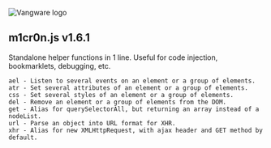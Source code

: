 ![Vangware logo](http://vangware.com/assets/img/github-logo.png)

m1cr0n.js v1.6.1
----

Standalone helper functions in 1 line. Useful for code injection, bookmarklets, debugging, etc.

```
ael - Listen to several events on an element or a group of elements.
atr - Set several attributes of an element or a group of elements.
css - Set several styles of an element or a group of elements.
del - Remove an element or a group of elements from the DOM.
get - Alias for querySelectorAll, but returning an array instead of a nodeList.
url - Parse an object into URL format for XHR.
xhr - Alias for new XMLHttpRequest, with ajax header and GET method by default.
```
